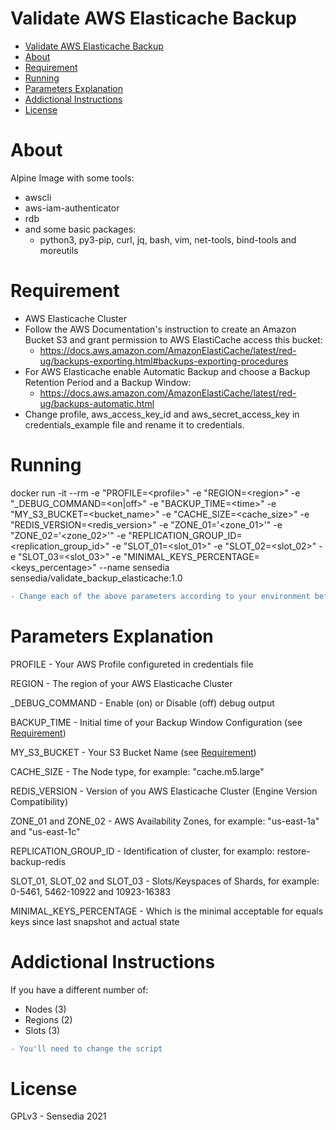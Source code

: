 # Validate AWS Elasticache Backup

<!-- TOC -->

- [Validate AWS Elasticache Backup](#validate-aws-elasticache-backup)
- [About](#about)
- [Requirement](#requirement)
- [Running](#running)
- [Parameters Explanation](#parameters-explanation)
- [Addictional Instructions](#addictional-instructions)
- [License](#license)

<!-- TOC -->

# About

Alpine Image with some tools:

- awscli
- aws-iam-authenticator
- rdb
- and some basic packages:
  - python3, py3-pip, curl, jq, bash, vim, net-tools, bind-tools and moreutils

# Requirement
 - AWS Elasticache Cluster
 - Follow the AWS Documentation's instruction to create an Amazon Bucket S3 and grant permission to AWS ElastiCache access this bucket:
    - https://docs.aws.amazon.com/AmazonElastiCache/latest/red-ug/backups-exporting.html#backups-exporting-procedures
- For AWS Elasticache enable Automatic Backup and choose a Backup Retention Period and a Backup Window:
  - https://docs.aws.amazon.com/AmazonElastiCache/latest/red-ug/backups-automatic.html
- Change profile, aws_access_key_id and aws_secret_access_key in credentials_example file and rename it to credentials.

# Running
docker run -it --rm -e "PROFILE=\<profile>" -e "REGION=\<region>" -e "_DEBUG_COMMAND=<on|off>" -e "BACKUP_TIME=\<time>" -e "MY_S3_BUCKET=\<bucket_name>" -e "CACHE_SIZE=\<cache_size>" -e "REDIS_VERSION=\<redis_version>" -e "ZONE_01='<zone_01>'" -e "ZONE_02='<zone_02>'" -e "REPLICATION_GROUP_ID=\<replication_group_id>" -e "SLOT_01=\<slot_01>" -e "SLOT_02=\<slot_02>" -e "SLOT_03=\<slot_03>" -e "MINIMAL_KEYS_PERCENTAGE=\<keys_percentage>" --name sensedia sensedia/validate_backup_elasticache:1.0

```diff
- Change each of the above parameters according to your environment before running docker run command
```

# Parameters Explanation
PROFILE - Your AWS Profile configureted in credentials file

REGION - The region of your AWS Elasticache Cluster

_DEBUG_COMMAND - Enable (on) or Disable (off) debug output

BACKUP_TIME - Initial time of your Backup Window Configuration (see [Requirement](#requirement))

MY_S3_BUCKET - Your S3 Bucket Name (see [Requirement](#requirement))

CACHE_SIZE - The Node type, for example: "cache.m5.large"

REDIS_VERSION - Version of you AWS Elasticache Cluster (Engine Version Compatibility)

ZONE_01 and ZONE_02 - AWS Availability Zones, for example: "us-east-1a" and "us-east-1c"

REPLICATION_GROUP_ID - Identification of cluster, for examplo: restore-backup-redis

SLOT_01, SLOT_02 and SLOT_03 - Slots/Keyspaces of Shards, for example: 0-5461, 5462-10922 and 10923-16383

MINIMAL_KEYS_PERCENTAGE - Which is the minimal acceptable for equals keys since last snapshot and actual state


# Addictional Instructions
If you have a different number of:
 - Nodes (3)
 - Regions (2)
 - Slots (3)

```diff
- You'll need to change the script
```

# License

 GPLv3 - Sensedia 2021